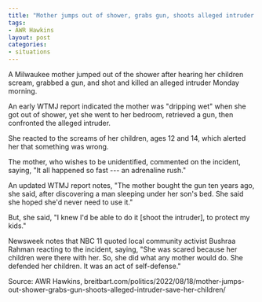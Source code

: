 ```yaml
---
title: "Mother jumps out of shower, grabs gun, shoots alleged intruder to save her children"
tags:
- AWR Hawkins
layout: post
categories:
- situations
---
```


A Milwaukee mother jumped out of the shower after hearing her children scream, grabbed a gun, and shot and killed an alleged intruder Monday morning.

An early WTMJ report indicated the mother was "dripping wet" when she got out of shower, yet she went to her bedroom, retrieved a gun, then confronted the alleged intruder.

She reacted to the screams of her children, ages 12 and 14, which alerted her that something was wrong.

The mother, who wishes to be unidentified, commented on the incident, saying, "It all happened so fast --- an adrenaline rush."

An updated WTMJ report notes, "The mother bought the gun ten years ago, she said, after discovering a man sleeping under her son's bed. She said she hoped she'd never need to use it."

But, she said, "I knew I'd be able to do it [shoot the intruder], to protect my kids."

Newsweek notes that NBC 11 quoted local community activist Bushraa Rahman reacting to the incident, saying, "She was scared because her children were there with her. So, she did what any mother would do. She defended her children. It was an act of self-defense."

Source: AWR Hawkins, breitbart.com/politics/2022/08/18/mother-jumps-out-shower-grabs-gun-shoots-alleged-intruder-save-her-children/
